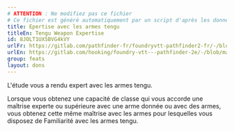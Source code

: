 ```yaml
---
# ATTENTION : Ne modifiez pas ce fichier
# Ce fichier est généré automatiquement par un script d'après les données du module Foundry VTT officiel et de sa traduction
title: Epertise avec les armes tengu
titleEn: Tengu Weapon Expertise
id: 8JOLT1UX5BVG4kVY
urlFr: https://gitlab.com/pathfinder-fr/foundryvtt-pathfinder2-fr/-/blob/master/data/feats/8JOLT1UX5BVG4kVY.htm
urlEn: https://gitlab.com/hooking/foundry-vtt---pathfinder-2e/-/blob/master/packs/data/feats.db/tengu-weapon-expertise.json
group: feats
layout: dons
---
```

L'étude vous a rendu expert avec les armes tengu.

Lorsque vous obtenez une capacité de classe qui vous accorde une maîtrise experte ou supérieure avec une arme donnée ou avec des armes, vous obtenez cette même maîtrise avec les armes pour lesquelles vous disposez de Familiarité avec les armes tengu.


